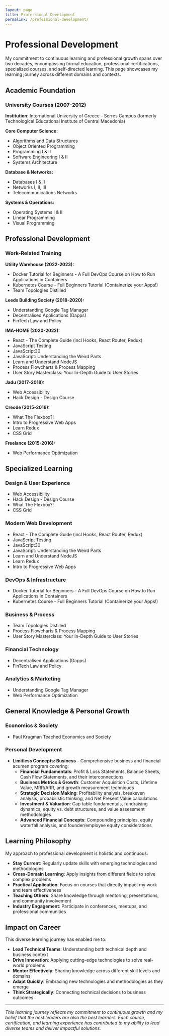 ```yaml
---
layout: page
title: Professional Development
permalink: /professional-development/
---
```


# Professional Development

My commitment to continuous learning and professional growth spans over two decades, encompassing formal education, professional certifications, specialized courses, and self-directed learning. This page showcases my learning journey across different domains and contexts.

## Academic Foundation

### University Courses (2007-2012)
**Institution**: International University of Greece - Serres Campus (formerly Technological Educational Institute of Central Macedonia)

**Core Computer Science:**
- Algorithms and Data Structures
- Object Oriented Programming
- Programming I & II
- Software Engineering I & II
- Systems Architecture

**Database & Networks:**
- Databases I & II
- Networks I, II, III
- Telecommunications Networks

**Systems & Operations:**
- Operating Systems I & II
- Linear Programming
- Visual Programming

## Professional Development

### Work-Related Training

**Utility Warehouse (2022-2023):**
- Docker Tutorial for Beginners - A Full DevOps Course on How to Run Applications in Containers
- Kubernetes Course - Full Beginners Tutorial (Containerize your Apps!)
- Team Topologies Distilled

**Leeds Building Society (2018-2020):**
- Understanding Google Tag Manager
- Decentralised Applications (Dapps)
- FinTech Law and Policy

**IMA-HOME (2020-2022):**
- React - The Complete Guide (incl Hooks, React Router, Redux)
- JavaScript Testing
- JavaScript30
- JavaScript: Understanding the Weird Parts
- Learn and Understand NodeJS
- Process Flowcharts & Process Mapping
- User Story Masterclass: Your In-Depth Guide to User Stories

**Jadu (2017-2018):**
- Web Accessibility
- Hack Design - Design Course

**Creode (2015-2016):**
- What The Flexbox?!
- Intro to Progressive Web Apps
- Learn Redux
- CSS Grid

**Freelance (2015-2016):**
- Web Performance Optimization

## Specialized Learning

### Design & User Experience
- Web Accessibility
- Hack Design - Design Course
- What The Flexbox?!
- CSS Grid

### Modern Web Development
- React - The Complete Guide (incl Hooks, React Router, Redux)
- JavaScript Testing
- JavaScript30
- JavaScript: Understanding the Weird Parts
- Learn and Understand NodeJS
- Learn Redux
- Intro to Progressive Web Apps

### DevOps & Infrastructure
- Docker Tutorial for Beginners - A Full DevOps Course on How to Run Applications in Containers
- Kubernetes Course - Full Beginners Tutorial (Containerize your Apps!)

### Business & Process
- Team Topologies Distilled
- Process Flowcharts & Process Mapping
- User Story Masterclass: Your In-Depth Guide to User Stories

### Financial Technology
- Decentralised Applications (Dapps)
- FinTech Law and Policy

### Analytics & Marketing
- Understanding Google Tag Manager
- Web Performance Optimization

## General Knowledge & Personal Growth

### Economics & Society
- Paul Krugman Teached Economics and Society

### Personal Development
- **Limitless Concepts: Business** - Comprehensive business and financial acumen program covering:
  - **Financial Fundamentals**: Profit & Loss Statements, Balance Sheets, Cash Flow Statements, and their interconnections
  - **Business Metrics & Growth**: Customer Acquisition Costs, Lifetime Value, MRR/ARR, and growth measurement techniques
  - **Strategic Decision Making**: Profitability analysis, breakeven analysis, probabilistic thinking, and Net Present Value calculations
  - **Investment & Valuation**: Cap table fundamentals, fundraising dynamics, equity vs. debt structures, and value assessment methodologies
  - **Advanced Financial Concepts**: Compounding principles, equity waterfall analysis, and founder/employee equity considerations

## Learning Philosophy

My approach to professional development is holistic and continuous:

- **Stay Current**: Regularly update skills with emerging technologies and methodologies
- **Cross-Domain Learning**: Apply insights from different fields to solve complex problems
- **Practical Application**: Focus on courses that directly impact my work and team effectiveness
- **Teaching Others**: Share knowledge through mentoring, presentations, and community involvement
- **Industry Engagement**: Participate in conferences, meetups, and professional communities

## Impact on Career

This diverse learning journey has enabled me to:

- **Lead Technical Teams**: Understanding both technical depth and business context
- **Drive Innovation**: Applying cutting-edge technologies to solve real-world problems
- **Mentor Effectively**: Sharing knowledge across different skill levels and domains
- **Adapt Quickly**: Embracing new technologies and methodologies as they emerge
- **Think Strategically**: Connecting technical decisions to business outcomes

---

*This learning journey reflects my commitment to continuous growth and my belief that the best leaders are also the best learners. Each course, certification, and learning experience has contributed to my ability to lead diverse teams and deliver impactful solutions.*
